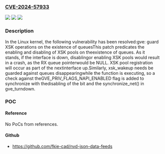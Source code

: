 ### [CVE-2024-57933](https://cve.mitre.org/cgi-bin/cvename.cgi?name=CVE-2024-57933)
![](https://img.shields.io/static/v1?label=Product&message=Linux&color=blue)
![](https://img.shields.io/static/v1?label=Version&message=fd8e40321a12391e6f554cc637d0c4b6109682a9%3C%20771d66f2bd8c4dba1286a9163ab982cecd825718%20&color=brighgreen)
![](https://img.shields.io/static/v1?label=Vulnerability&message=n%2Fa&color=brighgreen)

### Description

In the Linux kernel, the following vulnerability has been resolved:gve: guard XSK operations on the existence of queuesThis patch predicates the enabling and disabling of XSK pools on theexistence of queues. As it stands, if the interface is down, disablingor enabling XSK pools would result in a crash, as the RX queue pointerwould be NULL. XSK pool registration will occur as part of the nextinterface up.Similarly, xsk_wakeup needs be guarded against queues disappearingwhile the function is executing, so a check against theGVE_PRIV_FLAGS_NAPI_ENABLED flag is added to synchronize with thedisabling of the bit and the synchronize_net() in gve_turndown.

### POC

#### Reference
No PoCs from references.

#### Github
- https://github.com/fkie-cad/nvd-json-data-feeds

